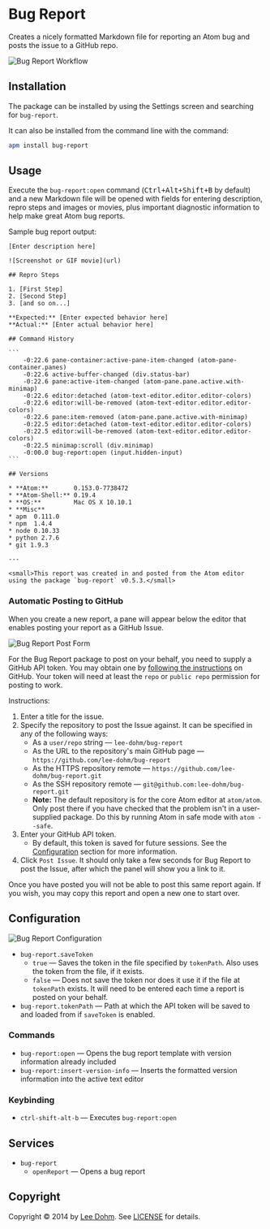 # Bug Report

Creates a nicely formatted Markdown file for reporting an Atom bug and posts the issue to a GitHub repo.

![Bug Report Workflow](https://raw.githubusercontent.com/lee-dohm/bug-report/master/images/workflow.gif)

## Installation

The package can be installed by using the Settings screen and searching for `bug-report`.

It can also be installed from the command line with the command:

```bash
apm install bug-report
```

## Usage

Execute the `bug-report:open` command (<kbd>Ctrl+Alt+Shift+B</kbd> by default) and a new Markdown file will be opened with fields for entering description, repro steps and images or movies, plus important diagnostic information to help make great Atom bug reports.

Sample bug report output:

    [Enter description here]

    ![Screenshot or GIF movie](url)

    ## Repro Steps

    1. [First Step]
    2. [Second Step]
    3. [and so on...]

    **Expected:** [Enter expected behavior here]
    **Actual:** [Enter actual behavior here]

    ## Command History

    ```
        -0:22.6 pane-container:active-pane-item-changed (atom-pane-container.panes)
        -0:22.6 active-buffer-changed (div.status-bar)
        -0:22.6 pane:active-item-changed (atom-pane.pane.active.with-minimap)
        -0:22.6 editor:detached (atom-text-editor.editor.editor-colors)
        -0:22.6 editor:will-be-removed (atom-text-editor.editor.editor-colors)
        -0:22.6 pane:item-removed (atom-pane.pane.active.with-minimap)
        -0:22.5 editor:detached (atom-text-editor.editor.editor-colors)
        -0:22.5 editor:will-be-removed (atom-text-editor.editor.editor-colors)
        -0:22.5 minimap:scroll (div.minimap)
        -0:00.0 bug-report:open (input.hidden-input)
    ```

    ## Versions

    * **Atom:**       0.153.0-7738472
    * **Atom-Shell:** 0.19.4
    * **OS:**         Mac OS X 10.10.1
    * **Misc**
    * apm  0.111.0
    * npm  1.4.4
    * node 0.10.33
    * python 2.7.6
    * git 1.9.3

    ---

    <small>This report was created in and posted from the Atom editor using the package `bug-report` v0.5.3.</small>

### Automatic Posting to GitHub

When you create a new report, a pane will appear below the editor that enables posting your report as a GitHub Issue.

![Bug Report Post Form](https://raw.githubusercontent.com/lee-dohm/bug-report/master/images/form.gif)

For the Bug Report package to post on your behalf, you need to supply a GitHub API token. You may obtain one by [following the instructions](https://help.github.com/articles/creating-an-access-token-for-command-line-use/) on GitHub. Your token will need at least the `repo` or `public repo` permission for posting to work.

Instructions:

1. Enter a title for the issue.
1. Specify the repository to post the Issue against. It can be specified in any of the following ways:
    * As a `user/repo` string &mdash; `lee-dohm/bug-report`
    * As the URL to the repository's main GitHub page &mdash; `https://github.com/lee-dohm/bug-report`
    * As the HTTPS repository remote &mdash; `https://github.com/lee-dohm/bug-report.git`
    * As the SSH repository remote &mdash; `git@github.com:lee-dohm/bug-report.git`
    * **Note:** The default repository is for the core Atom editor at `atom/atom`. Only post there if you have checked that the problem isn't in a user-supplied package. Do this by running Atom in safe mode with `atom --safe`.
1. Enter your GitHub API token.
    * By default, this token is saved for future sessions. See the [Configuration](#configuration) section for more information.
1. Click `Post Issue`. It should only take a few seconds for Bug Report to post the Issue, after which the panel will show you a link to it.

Once you have posted you will not be able to post this same report again. If you wish, you may copy this report and open a new one to start over.

## Configuration

![Bug Report Configuration](https://raw.githubusercontent.com/lee-dohm/bug-report/master/images/configuration.png)

* `bug-report.saveToken`
    * `true` &mdash; Saves the token in the file specified by `tokenPath`. Also uses the token from the file, if it exists.
    * `false` &mdash; Does not save the token nor does it use it if the file at `tokenPath` exists. It will need to be entered each time a report is posted on your behalf.
* `bug-report.tokenPath` &mdash; Path at which the API token will be saved to and loaded from if `saveToken` is enabled.

### Commands

* `bug-report:open` &mdash; Opens the bug report template with version information already included
* `bug-report:insert-version-info` &mdash; Inserts the formatted version information into the active text editor

### Keybinding

* `ctrl-shift-alt-b` &mdash; Executes `bug-report:open`

## Services

* `bug-report`
    * `openReport` &mdash; Opens a bug report

## Copyright

Copyright &copy; 2014 by [Lee Dohm](http://www.lee-dohm.com). See [LICENSE](https://github.com/lee-dohm/bug-report/blob/master/LICENSE.md) for details.
